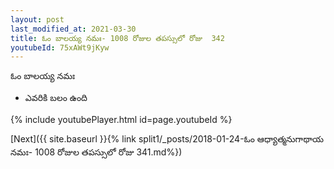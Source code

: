 ```yaml
---
layout: post
last_modified_at: 2021-03-30
title: ఓం బాలయ్య నమః- 1008 రోజుల తపస్సులో రోజు  342
youtubeId: 75xAWt9jKyw
---
```

 
 
 ఓం బాలయ్య నమః  
 
 -  ఎవరికి బలం ఉంది 
 
  
 
  
 
 
 
 
 
 


{% include youtubePlayer.html id=page.youtubeId %}
 
[Next]({{ site.baseurl }}{% link  split1/_posts/2018-01-24-ఓం ఆధ్యాత్మనుగాథాయ నమః- 1008 రోజుల తపస్సులో రోజు  341.md%})
 
